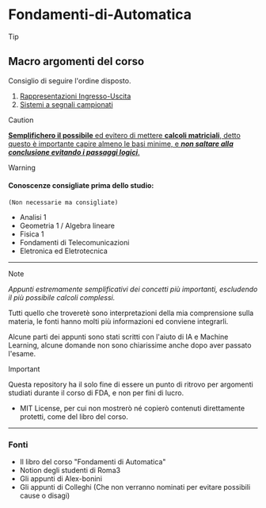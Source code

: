 # Fondamenti-di-Automatica

>[!TIP]
> ## Macro argomenti del corso
> Consiglio di seguire l'ordine disposto.
>1. [Rappresentazioni Ingresso-Uscita](./1-Rappresentazioni%20Ingresso%20Uscita/README.md)
>1. [Sistemi a segnali campionati](./2-Sistemi%20a%20segnali%20campionati/README.md)
>
>

>[!Caution]
> <ins>**Semplifichero il possibile** ed evitero di mettere **calcoli matriciali**, detto questo è importante capire almeno le basi minime, e ***non saltare alla conclusione evitando i passaggi logici***.</ins>

>[!WARNING]
> #### Conoscenze consigliate prima dello studio:
>`(Non necessarie ma consigliate)`
>- Analisi 1
>- Geometria 1 / Algebra lineare
>- Fisica 1
>- Fondamenti di Telecomunicazioni
>- Eletronica ed Eletrotecnica

***
>[!NOTE]
>*Appunti estremamente semplificativi dei concetti più importanti, escludendo il più possibile calcoli complessi.*
>
>Tutti quello che troveretè sono interpretazioni della mia comprensione sulla materia, le fonti hanno molti più informazioni ed conviene integrarli.
>
>Alcune parti dei appunti sono stati scritti con l'aiuto di IA e Machine Learning, alcune domande non sono chiarissime anche dopo aver passato l'esame.

>[!IMPORTANT]
>Questa repository ha il solo fine di essere un punto di ritrovo per argomenti studiati durante il corso di FDA, e non per fini di lucro.
>- MIT License, per cui non mostrerò né copierò contenuti direttamente protetti, come del libro del corso.

***
### Fonti
- Il libro del corso "Fondamenti di Automatica"
- Notion degli studenti di Roma3
- Gli appunti di Alex-bonini
- Gli appunti di Colleghi (Che non verranno nominati per evitare possibili cause o disagi)
